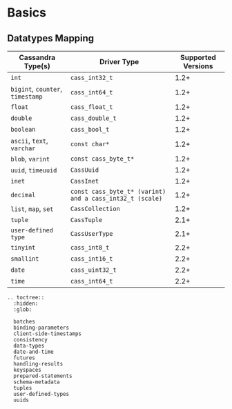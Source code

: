 # Basics

## Datatypes Mapping

<table class="table table-striped table-hover table-condensed">
  <thead>
  <tr>
   <th>Cassandra Type(s)</th>
   <th>Driver Type</th>
   <th>Supported Versions</th>
  </tr>
  </thead>

  <tbody>
  <tr>
   <td><code>int</code></td>
   <td><code>cass_int32_t</code></td>
   <td>1.2+</td>
  </tr>
  <tr>
   <td><code>bigint</code>, <code>counter</code>, <code>timestamp</code></td>
   <td><code>cass_int64_t</code></td>
   <td>1.2+</td>
  </tr>
  <tr>
   <td><code>float</code></td>
   <td><code>cass_float_t</code></td>
   <td>1.2+</td>
  </tr>
  <tr>
   <td><code>double</code></td>
   <td><code>cass_double_t</code></td>
   <td>1.2+</td>
  </tr>
  <tr>
   <td><code>boolean</code></td>
   <td><code>cass_bool_t</code></td>
   <td>1.2+</td>
  </tr>
  <tr>
   <td><code>ascii</code>, <code>text</code>, <code>varchar</code></td>
   <td><code>const char&#42;</code></td>
   <td>1.2+</td>
  </tr>
  <tr>
   <td><code>blob</code>, <code>varint</code></td>
   <td><code>const cass_byte_t&#42;</code></td>
   <td>1.2+</td>
  </tr>
  <tr>
   <td><code>uuid</code>, <code>timeuuid</code></td>
   <td><code>CassUuid</code></td>
   <td>1.2+</td>
  </tr>
  <tr>
   <td><code>inet</code></td>
   <td><code>CassInet</code></td>
   <td>1.2+</td>
  </tr>
  <tr>
   <td><code>decimal</code></td>
   <td><code>const cass_byte_t&#42; (varint) and a cass_int32_t (scale)</code></td>
   <td>1.2+</td>
  </tr>
  <tr>
   <td><code>list</code>, <code>map</code>, <code>set</code></td>
   <td><code>CassCollection</code></td>
   <td>1.2+</td>
  </tr>
  <tr>
   <td><code>tuple</code></td>
   <td><code>CassTuple</code></td>
   <td>2.1+</td>
  </tr>
  <tr>
   <td><code>user-defined type</code></td>
   <td><code>CassUserType</code></td>
   <td>2.1+</td>
  </tr>
  <tr>
   <td><code>tinyint</code></td>
   <td><code>cass_int8_t</code></td>
   <td>2.2+</td>
  </tr>
  <tr>
   <td><code>smallint</code></td>
   <td><code>cass_int16_t</code></td>
   <td>2.2+</td>
  </tr>
  <tr>
   <td><code>date</code></td>
   <td><code>cass_uint32_t</code></td>
   <td>2.2+</td>
  </tr>
  <tr>
   <td><code>time</code></td>
   <td><code>cass_int64_t</code></td>
   <td>2.2+</td>
  </tr>
  </tbody>
</table>

```{eval-rst}
.. toctree::
  :hidden:
  :glob:

  batches
  binding-parameters
  client-side-timestamps
  consistency
  data-types
  date-and-time
  futures
  handling-results
  keyspaces
  prepared-statements
  schema-metadata
  tuples
  user-defined-types
  uuids
```
